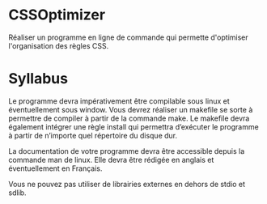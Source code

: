 CSSOptimizer
============
Réaliser un programme en ligne de commande qui permette d'optimiser l'organisation des règles CSS.

Syllabus
========
Le programme devra impérativement être compilable sous linux et éventuellement sous window. Vous devrez réaliser un makefile se sorte à permettre de compiler à partir de la commande make. Le makefile devra également intégrer une règle install qui permettra d’exécuter le programme à partir de n’importe quel répertoire du disque dur.

La documentation de votre programme devra être accessible depuis la commande man de linux. Elle devra être rédigée en anglais et éventuellement en Français.

Vous ne pouvez pas utiliser de librairies externes en dehors de stdio et sdlib.